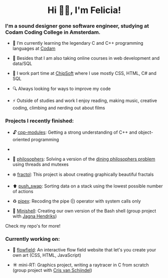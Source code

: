 

<h1 align="center">Hi 👋🏼, I'm Felicia!</h1>
<h3 align="left">I'm a sound designer gone software engineer, studying at Codam Coding College in Amsterdam.</h3>


- 🌱 I’m currently learning the legendary C and C++ programming languages at [Codam](https://www.codam.nl/)

- 🎒 Besides that I am also taking online courses in web development and data/SQL

- :office: I work part time at [ChipSoft](https://www.chipsoft.nl/) where I use mostly CSS, HTML, C# and SQL

- 🔍 Always looking for ways to improve my code

- ⚡ Outside of studies and work I enjoy reading, making music, creative coding, climbing and nerding out about films

<h3 align="left">Projects I recently finished:</h3>

- :unlock: [cpp-modules](https://github.com/fkoolhoven/Cpp-Modules): Getting a strong understanding of C++ and object-oriented programming
- 
- :spaghetti: [philosophers](https://github.com/fkoolhoven/philosophers): Solving a version of the [dining philosophers problem](https://en.wikipedia.org/wiki/Dining_philosophers_problem) using threads and mutexes

- :snowflake: [fractol](https://github.com/fkoolhoven/fractol): This project is about creating graphically beautiful fractals

- :arrow_up: [push_swap](https://github.com/fkoolhoven/push_swap): Sorting data on a stack using the lowest possible number of actions

- :recycle: [pipex](https://github.com/fkoolhoven/pipex): Recoding the pipe (|) operator with system calls only

- 🐚 [Minishell](https://github.com/fkoolhoven/Minishell): Creating our own version of the Bash shell (group project with [Jagna Hendriks](https://github.com/jshendriks))

Check my repo's for more!

<h3 align="left">Currently working on:</h3>

- :ocean: [flowfield](https://github.com/fkoolhoven/fkoolhoven.github.io): An interactive flow field website that let's you create your own art (CSS, HTML, JavaScript)

- :sunny: mini-RT: Graphics project, writing a raytracer in C from scratch (group project with [Cris van Schijndel](https://github.com/cristje21))
